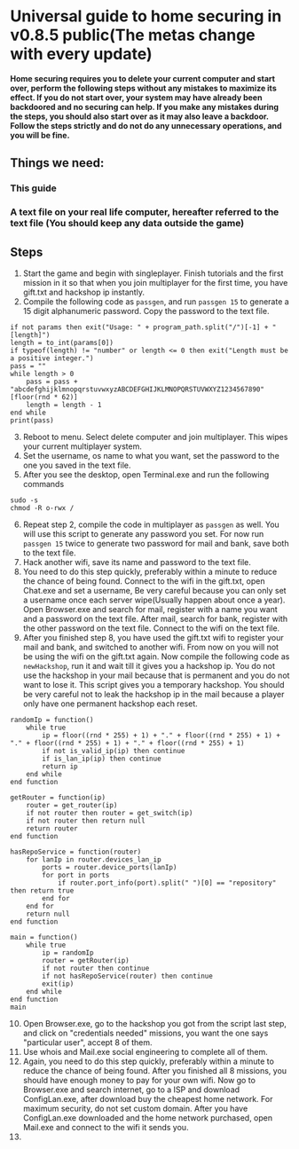 # Universal guide to home securing in v0.8.5 public(The metas change with every update)

**Home securing requires you to delete your current computer and start over, perform the following steps without any mistakes to maximize its effect. If you do not start over, your system may have already been backdoored and no securing can help. If you make any mistakes during the steps, you should also start over as it may also leave a backdoor. Follow the steps strictly and do not do any unnecessary operations, and you will be fine.**

## Things we need:
### This guide
### A text file on your real life computer, hereafter referred to the text file (You should keep any data outside the game)

## Steps
1. Start the game and begin with singleplayer. Finish tutorials and the first mission in it so that when you join multiplayer for the first time, you have gift.txt and hackshop ip instantly.
2. Compile the following code as `passgen`, and run `passgen 15` to generate a 15 digit alphanumeric password. Copy the password to the text file.
```
if not params then exit("Usage: " + program_path.split("/")[-1] + " [length]")
length = to_int(params[0])
if typeof(length) != "number" or length <= 0 then exit("Length must be a positive integer.")
pass = ""
while length > 0
    pass = pass + "abcdefghijklmnopqrstuvwxyzABCDEFGHIJKLMNOPQRSTUVWXYZ1234567890"[floor(rnd * 62)]
    length = length - 1
end while
print(pass)
```
3. Reboot to menu. Select delete computer and join multiplayer. This wipes your current multiplayer system.
4. Set the username, os name to what you want, set the password to the one you saved in the text file.
5. After you see the desktop, open Terminal.exe and run the following commands
```
sudo -s
chmod -R o-rwx /
```
6. Repeat step 2, compile the code in multiplayer as `passgen` as well. You will use this script to generate any password you set. For now run `passgen 15` twice to generate two password for mail and bank, save both to the text file.
7. Hack another wifi, save its name and password to the text file.
8. You need to do this step quickly, preferably within a minute to reduce the chance of being found. Connect to the wifi in the gift.txt, open Chat.exe and set a username, Be very careful because you can only set a username once each server wipe(Usually happen about once a year). Open Browser.exe and search for mail, register with a name you want and a password on the text file. After mail, search for bank, register with the other password on the text file. Connect to the wifi on the text file.
9. After you finished step 8, you have used the gift.txt wifi to register your mail and bank, and switched to another wifi. From now on you will not be using the wifi on the gift.txt again. Now compile the following code as `newHackshop`, run it and wait till it gives you a hackshop ip. You do not use the hackshop in your mail because that is permanent and you do not want to lose it. This script gives you a temporary hackshop. You should be very careful not to leak the hackshop ip in the mail because a player only have one permanent hackshop each reset.
```
randomIp = function()
    while true
        ip = floor((rnd * 255) + 1) + "." + floor((rnd * 255) + 1) + "." + floor((rnd * 255) + 1) + "." + floor((rnd * 255) + 1)
        if not is_valid_ip(ip) then continue
        if is_lan_ip(ip) then continue
        return ip
    end while
end function

getRouter = function(ip)
	router = get_router(ip)
	if not router then router = get_switch(ip)
	if not router then return null
	return router
end function

hasRepoService = function(router)
    for lanIp in router.devices_lan_ip
        ports = router.device_ports(lanIp)
        for port in ports
            if router.port_info(port).split(" ")[0] == "repository" then return true
        end for
    end for
    return null
end function

main = function()
    while true
        ip = randomIp
        router = getRouter(ip)
        if not router then continue
        if not hasRepoService(router) then continue
        exit(ip)
    end while
end function
main
```
10. Open Browser.exe, go to the hackshop you got from the script last step, and click on "credentials needed" missions, you want the one says "particular user", accept 8 of them.
11. Use whois and Mail.exe social engineering to complete all of them.
12. Again, you need to do this step quickly, preferably within a minute to reduce the chance of being found. After you finished all 8 missions, you should have enough money to pay for your own wifi. Now go to Browser.exe and search internet, go to a ISP and download ConfigLan.exe, after download buy the cheapest home network. For maximum security, do not set custom domain. After you have ConfigLan.exe downloaded and the home network purchased, open Mail.exe and connect to the wifi it sends you.
13. 